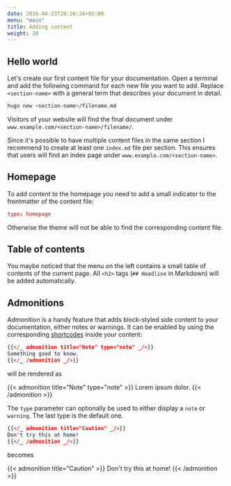 ```yaml
---
date: 2016-04-23T20:26:34+02:00
menu: "main"
title: Adding content
weight: 20
---
```


## Hello world

Let's create our first content file for your documentation. Open a terminal and add the following command for each new file you want to add. Replace `<section-name>` with a general term that describes your document in detail.

```sh
hugo new <section-name>/filename.md
```

Visitors of your website will find the final document under `www.example.com/<section-name>/filename/`.

Since it's possible to have multiple content files in the same section I recommend to create at least one `index.md` file per section. This ensures that users will find an index page under `www.example.com/<section-name>`.

## Homepage

To add content to the homepage you need to add a small indicator to the frontmatter of the content file:

```toml
type: homepage
```

Otherwise the theme will not be able to find the corresponding content file.

## Table of contents

You maybe noticed that the menu on the left contains a small table of contents of the current page. All `<h2>` tags (`## Headline` in Markdown) will be added automatically.

## Admonitions

Admonition is a handy feature that adds block-styled side content to your documentation, either notes or warnings. It can be enabled by using the corresponding [shortcodes](http://gohugo.io/extras/shortcodes/) inside your content:

```md
{{</_ admonition title="Note" type="note" _/>}}
Something good to know.
{{</_ /admonition _/>}}
```

will be rendered as

{{< admonition title="Note" type="note" >}}
Lorem ipsum dolor.
{{< /admonition >}}

The `type` parameter can optionally be used to either display a `note` or `warning`. The last type is the default one.

```md
{{</_ admonition title="Caution" _/>}}
Don't try this at home!
{{</_ /admonition _/>}}
```

becomes

{{< admonition title="Caution" >}}
Don't try this at home!
{{< /admonition >}}
